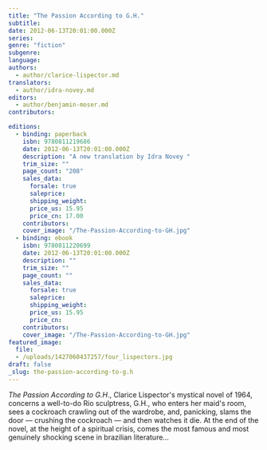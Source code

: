 ```yaml
---
title: "The Passion According to G.H."
subtitle:
date: 2012-06-13T20:01:00.000Z
series:
genre: "fiction"
subgenre:
language:
authors:
  - author/clarice-lispector.md
translators:
  - author/idra-novey.md
editors:
  - author/benjamin-moser.md
contributors:

editions:
  - binding: paperback
    isbn: 9780811219686
    date: 2012-06-13T20:01:00.000Z
    description: "A new translation by Idra Novey "
    trim_size: ""
    page_count: "208"
    sales_data:
      forsale: true
      saleprice:
      shipping_weight:
      price_us: 15.95
      price_cn: 17.00
    contributors:
    cover_image: "/The-Passion-According-to-GH.jpg"
  - binding: ebook
    isbn: 9780811220699
    date: 2012-06-13T20:01:00.000Z
    description: ""
    trim_size: ""
    page_count: ""
    sales_data:
      forsale: true
      saleprice:
      shipping_weight:
      price_us: 15.95
      price_cn:
    contributors:
    cover_image: "/The-Passion-According-to-GH.jpg"
featured_image:
  file:
  - /uploads/1427060437257/four_lispectors.jpg
draft: false
_slug: the-passion-according-to-g.h
---
```


_The_ _Passion According to G.H_., Clarice Lispector's mystical novel of 1964, concerns a well-to-do Rio sculptress, G.H., who enters her maid's room, sees a cockroach crawling out of the wardrobe, and, panicking, slams the door — crushing the cockroach — and then watches it die. At the end of the novel, at the height of a spiritual crisis, comes the most famous and most genuinely shocking scene in brazilian literature…

